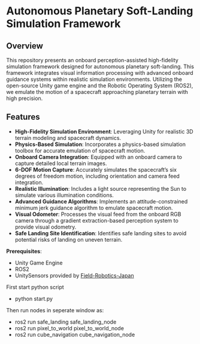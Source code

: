 # Autonomous Planetary Soft-Landing Simulation Framework

## Overview

This repository presents an onboard perception-assisted high-fidelity simulation framework designed for autonomous planetary soft-landing. This framework integrates visual information processing with advanced onboard guidance systems within realistic simulation environments. Utilizing the open-source Unity game engine and the Robotic Operating System (ROS2), we emulate the motion of a spacecraft approaching planetary terrain with high precision.

## Features

- **High-Fidelity Simulation Environment**: Leveraging Unity for realistic 3D terrain modeling and spacecraft dynamics.
- **Physics-Based Simulation**: Incorporates a physics-based simulation toolbox for accurate emulation of spacecraft motion.
- **Onboard Camera Integration**: Equipped with an onboard camera to capture detailed local terrain images.
- **6-DOF Motion Capture**: Accurately simulates the spacecraft’s six degrees of freedom motion, including orientation and camera feed integration.
- **Realistic Illumination**: Includes a light source representing the Sun to simulate various illumination conditions.
- **Advanced Guidance Algorithms**: Implements an attitude-constrained minimum jerk guidance algorithm to emulate spacecraft motion.
- **Visual Odometer**: Processes the visual feed from the onboard RGB camera through a gradient extraction-based perception system to provide visual odometry.
- **Safe Landing Site Identification**: Identifies safe landing sites to avoid potential risks of landing on uneven terrain.

**Prerequisites**:
   - Unity Game Engine
   - ROS2
   - UnitySensors provided by [Field-Robotics-Japan](https://github.com/Field-Robotics-Japan/UnitySensors)


First start python script
- python start.py

Then run nodes in seperate window as:
- ros2 run safe_landing safe_landing_node 
- ros2 run pixel_to_world pixel_to_world_node
- ros2 run cube_navigation cube_navigation_node

